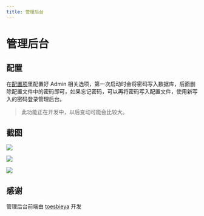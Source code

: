 ```yaml
---
title: 管理后台
---
```


# 管理后台

## 配置

在[配置项](install.html#安装程序)里配置好 Admin 相关选项，第一次启动时会将密码写入数据库，后面删除配置文件中的密码即可，如果忘记密码，可以再将密码写入配置文件，使用新写入的密码登录管理后台。

> 此功能正在开发中，以后变动可能会比较大。

## 截图

![](@img/danmu/admin0.png)

![](@img/danmu/admin1.png)

![](@img/danmu/admin2.png)

## 感谢

管理后台前端由 [toesbieya](https://github.com/toesbieya) 开发

<ClientOnly>
  <Vssue title="管理后台-danmu | 弹幕服务器文档" />
</ClientOnly>